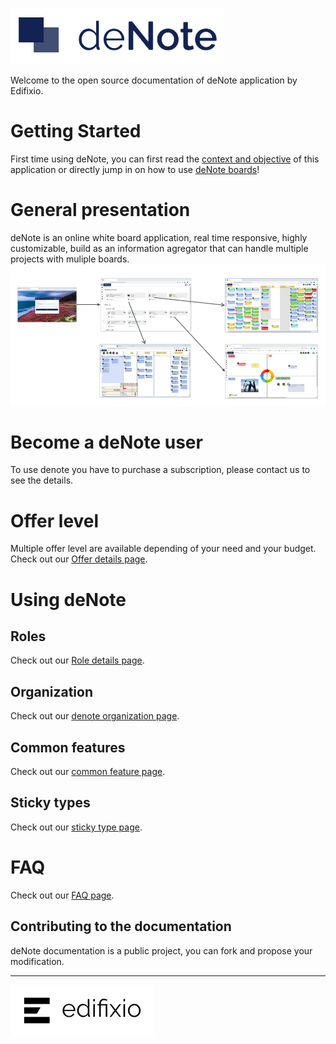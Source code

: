 

![deNote Logo](./assets/images/denote-logo.png)


Welcome to the open source documentation of deNote application by Edifixio.

# Getting Started
First time using deNote, you can first read the [context and objective](Context-And-Objectives) of this application or directly jump in on how to use [deNote boards](Board)!


# General presentation
deNote is an online white board application, real time responsive, highly customizable, build as an information agregator that can handle multiple projects with muliple boards.
![deNote Navigation](./assets/images/global-navigation.jpg)


# Become a deNote user
To use denote you have to purchase a subscription, please contact us to see the details.

# Offer level
Multiple offer level are available depending of your need and your budget.
Check out our [Offer details page](Offer-Detail).


# Using deNote

## Roles

Check out our [Role details page](Roles).

## Organization

Check out our [denote organization page](Organization).

## Common features

Check out our [common feature page](Common-Features).

## Sticky types

Check out our [sticky type page](Sticky-Types).

# FAQ

Check out our [FAQ page](FAQ).

## Contributing to the documentation
deNote documentation is a public project, you can fork and propose your modification.

---

[![Edifixio](./assets/images/edifixio-logo.png)](https://www.edifixio.com/)